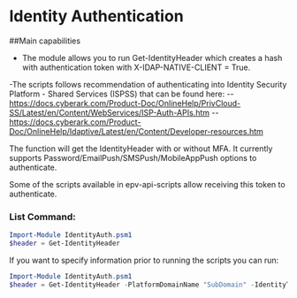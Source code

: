 # Identity Authentication

##Main capabilities
- The module allows you to run Get-IdentityHeader which creates a hash with authentication token with X-IDAP-NATIVE-CLIENT = True.

-The scripts follows recommendation of authenticating into Identity Security Platform - Shared Services (ISPSS) that can be found here:
--https://docs.cyberark.com/Product-Doc/OnlineHelp/PrivCloud-SS/Latest/en/Content/WebServices/ISP-Auth-APIs.htm
--https://docs.cyberark.com/Product-Doc/OnlineHelp/Idaptive/Latest/en/Content/Developer-resources.htm

The function will get the IdentityHeader with or without MFA. It currently supports Password/EmailPush/SMSPush/MobileAppPush options to authenticate.

Some of the scripts available in epv-api-scripts allow receiving this token to authenticate. 

### List Command:
```powershell
Import-Module IdentityAuth.psm1
$header = Get-IdentityHeader
```

If you want to specify information prior to running the scripts you can run:
```powershell
Import-Module IdentityAuth.psm1
$header = Get-IdentityHeader -PlatformDomainName "SubDomain" -IdentityTenantURL "something.id.cyberark.cloud" -IdentityUserName "UserToAuthenticate@cyberark.cloud.ID"
```